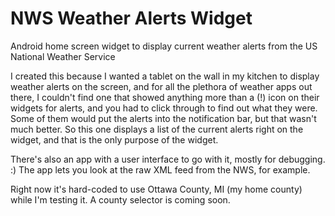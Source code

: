 NWS Weather Alerts Widget
=========================

Android home screen widget to display current weather alerts from the US National Weather Service

I created this because I wanted a tablet on the wall in my kitchen to display weather alerts on the screen, and for all the plethora of weather apps out there, I couldn't find one that showed anything more than a (!) icon on their widgets for alerts, and you had to click through to find out what they were.  Some of them would put the alerts into the notification bar, but that wasn't much better.  So this one displays a list of the current alerts right on the widget, and that is the only purpose of the widget.

There's also an app with a user interface to go with it, mostly for debugging. :)  The app lets you look at the raw XML feed from the NWS, for example.

Right now it's hard-coded to use Ottawa County, MI (my home county) while I'm testing it.  A county selector is coming soon.
